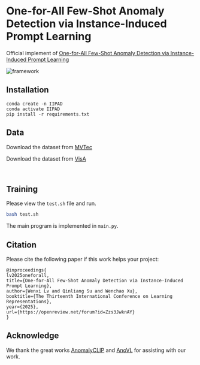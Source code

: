 # One-for-All Few-Shot Anomaly Detection via Instance-Induced Prompt Learning

Official implement of [One-for-All Few-Shot Anomaly Detection via Instance-Induced Prompt Learning](https://openreview.net/forum?id=Zzs3JwknAY)

![framework](D:\ICLR\IIPAD\framework.png)



## Installation

```shell
conda create -n IIPAD
conda activate IIPAD
pip install -r requirements.txt
```



## Data

Download the dataset from [MVTec](https://www.mvtec.com/company/research/datasets/mvtec-ad)

Download the dataset from [VisA](https://github.com/amazon-science/spot-diff?tab=readme-ov-file#data-download)

​	

## Training 

Please view the `test.sh` file and run.

```bash
bash test.sh
```

The main program is implemented in `main.py`.



## Citation

Please cite the following paper if this work helps your project:

```
@inproceedings{
lv2025oneforall,
title={One-for-All Few-Shot Anomaly Detection via Instance-Induced Prompt Learning},
author={Wenxi Lv and Qinliang Su and Wenchao Xu},
booktitle={The Thirteenth International Conference on Learning Representations},
year={2025},
url={https://openreview.net/forum?id=Zzs3JwknAY}
}
```

## Acknowledge

We thank the great works [AnomalyCLIP](https://github.com/zqhang/AnomalyCLIP) and [AnoVL](https://github.com/hq-deng/AnoVL) for assisting with our work.